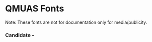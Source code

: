# QMUAS Fonts
Note: These fonts are not for documentation only for media/publicity.

### Candidate - 
